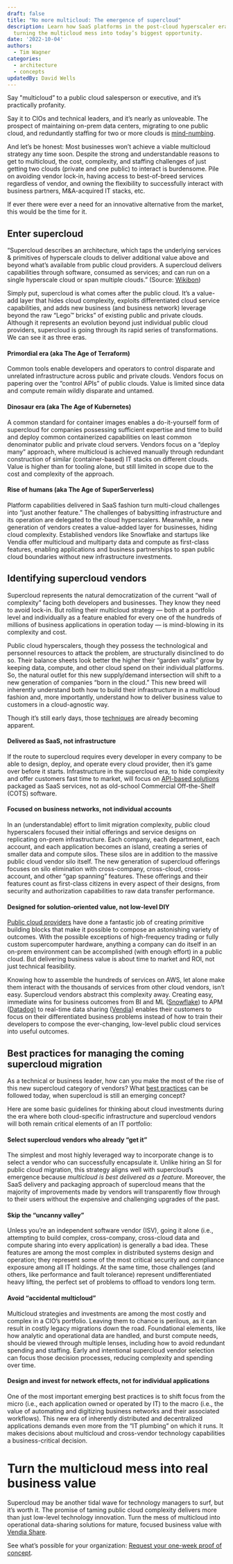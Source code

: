 ```yaml
---
draft: false
title: "No more multicloud: The emergence of supercloud"
description: Learn how SaaS platforms in the post-cloud hyperscaler era are
  turning the multicloud mess into today’s biggest opportunity.
date: '2022-10-04'
authors:
  - Tim Wagner
categories:
  - architecture
  - concepts
updatedBy: David Wells
---
```


Say "multicloud” to a public cloud salesperson or executive, and it’s practically profanity.

Say it to CIOs and technical leaders, and it’s nearly as unloveable. The prospect of maintaining on-prem data centers, migrating to one public cloud, and redundantly staffing for two or more clouds is [mind-numbing](https://www.vendia.com/blog/data-sharing-obstacles). 

And let’s be honest: Most businesses won’t achieve a viable multicloud strategy any time soon. Despite the strong and understandable reasons to get to multicloud, the cost, complexity, and staffing challenges of just getting two clouds (private and one public) to interact is burdensome. Pile on avoiding vendor lock-in, having access to best-of-breed services regardless of vendor, and owning the flexibility to successfully interact with business partners, M&A-acquired IT stacks, etc. 

If ever there were ever a need for an innovative alternative from the market, this would be the time for it.


## Enter supercloud

“Supercloud describes an architecture, which taps the underlying services & primitives of hyperscale clouds to deliver additional value above and beyond what’s available from public cloud providers. A supercloud delivers capabilities through software, consumed as services; and can run on a single hyperscale cloud or span multiple clouds.” (Source: [Wikibon](https://wikibon.com/breaking-analysis-rise-supercloud/))

Simply put, supercloud is what comes after the public cloud. It’s a value-add layer that hides cloud complexity, exploits differentiated cloud service capabilities, and adds new business (and business network) leverage beyond the raw “Lego™ bricks” of existing public and private clouds. Although it represents an evolution beyond just individual public cloud providers, supercloud is going through its rapid series of transformations. We can see it as three eras.


#### Primordial era (aka The Age of Terraform)

Common tools enable developers and operators to control disparate and unrelated infrastructure across public and private clouds. Vendors focus on papering over the “control APIs” of public clouds. Value is limited since data and compute remain wildly disparate and untamed.


#### Dinosaur era (aka The Age of Kubernetes)

A common standard for container images enables a do-it-yourself form of supercloud for companies possessing sufficient expertise and time to build and deploy common containerized capabilities on least common denominator public and private cloud servers. Vendors focus on a “deploy many” approach, where multicloud is achieved manually through redundant construction of similar (container-based) IT stacks on different clouds. Value is higher than for tooling alone, but still limited in scope due to the cost and complexity of the approach.


#### Rise of humans (aka The Age of SuperServerless)

Platform capabilities delivered in SaaS fashion turn multi-cloud challenges into “just another feature.” The challenges of babysitting infrastructure and its operation are delegated to the cloud hyperscalers. Meanwhile, a new generation of vendors creates a value-added layer for businesses, hiding cloud complexity. Established vendors like Snowflake and startups like Vendia offer multicloud and multiparty data and compute as first-class features, enabling applications and business partnerships to span public cloud boundaries without new infrastructure investments.


## Identifying supercloud vendors

Supercloud represents the natural democratization of the current “wall of complexity” facing both developers and businesses. They know they need to avoid lock-in. But rolling their multicloud strategy — both at a portfolio level and individually as a feature enabled for every one of the hundreds of millions of business applications in operation today — is mind-blowing in its complexity and cost.

Public cloud hyperscalers, though they possess the technological and personnel resources to attack the problem, are structurally disinclined to do so. Their balance sheets look better the higher their “garden walls” grow by keeping data, compute, and other cloud spend on their individual platforms. So, the natural outlet for this new supply/demand intersection will shift to a new generation of companies “born in the cloud.” This new breed will inherently understand both how to build their infrastructure in a multicloud fashion and, more importantly, understand how to deliver business value to customers in a cloud-agnostic way. 

Though it’s still early days, those [techniques](https://www.vendia.com/blog/real-time-everything) are already becoming apparent.


#### Delivered as SaaS, not infrastructure

If the route to supercloud requires every developer in every company to be able to design, deploy, and operate every cloud provider, then it’s game over before it starts. Infrastructure in the supercloud era, to hide complexity and offer customers fast time to market, will focus on [API-based solutions](https://www.vendia.com/blog/api-design-best-practices) packaged as SaaS services, not as old-school Commercial Off-the-Shelf (COTS) software.


#### Focused on business networks, not individual accounts

In an (understandable) effort to limit migration complexity, public cloud hyperscalers focused their initial offerings and service designs on replicating on-prem infrastructure. Each company, each department, each account, and each application becomes an island, creating a series of smaller data and compute silos. These silos are in addition to the massive public cloud vendor silo itself. The new generation of supercloud offerings focuses on silo elimination with cross-company, cross-cloud, cross-account, and other “gap spanning” features. These offerings and their features count as first-class citizens in every aspect of their designs, from security and authorization capabilities to raw data transfer performance.


#### Designed for solution-oriented value, not low-level DIY

[Public cloud providers](https://www.vendia.com/blog/public-cloud-file-sharing) have done a fantastic job of creating primitive building blocks that make it possible to compose an astonishing variety of outcomes. With the possible exceptions of high-frequency trading or fully custom supercomputer hardware, anything a company can do itself in an on-prem environment can be accomplished (with enough effort) in a public cloud. But delivering business value is about time to market and ROI, not just technical feasibility. 

Knowing how to assemble the hundreds of services on AWS, let alone make them interact with the thousands of services from other cloud vendors, isn’t easy. Supercloud vendors abstract this complexity away. Creating easy, immediate wins for business outcomes from BI and ML ([Snowflake](https://www.snowflake.com/en/)) to APM ([Datadog)](https://www.datadoghq.com/) to real-time data sharing ([Vendia](https://www.vendia.com/)) enables their customers to focus on their differentiated business problems instead of how to train their developers to compose the ever-changing, low-level public cloud services into useful outcomes.


## Best practices for managing the coming supercloud migration

As a technical or business leader, how can you make the most of the rise of this new supercloud category of vendors? What [best practices](https://www.vendia.com/blog/venn-diagramming-vendia-share) can be followed today, when supercloud is still an emerging concept? 

Here are some basic guidelines for thinking about cloud investments during the era where both cloud-specific infrastructure and supercloud vendors will both remain critical elements of an IT portfolio:


#### **Select supercloud vendors who already “get it”**

The simplest and most highly leveraged way to incorporate change is to select a vendor who can successfully encapsulate it. Unlike hiring an SI for public cloud migration, this strategy aligns well with supercloud’s emergence because _multicloud is best delivered as a feature_. Moreover, the SaaS delivery and packaging approach of supercloud means that the majority of improvements made by vendors will transparently flow through to their users without the expensive and challenging upgrades of the past.


#### Skip the “uncanny valley”

Unless you’re an independent software vendor (ISV), going it alone (i.e., attempting to build complex, cross-company, cross-cloud data and compute sharing into every application) is generally a bad idea. These features are among the most complex in distributed systems design and operation; they represent some of the most critical security and compliance exposure among all IT holdings. At the same time, those challenges (and others, like performance and fault tolerance) represent undifferentiated heavy lifting, the perfect set of problems to offload to vendors long term.


#### Avoid “accidental multicloud”

Multicloud strategies and investments are among the most costly and complex in a CIO’s portfolio. Leaving them to chance is perilous, as it can result in costly legacy migrations down the road. Foundational elements, like how analytic and operational data are handled, and burst compute needs, should be viewed through multiple lenses, including how to avoid redundant spending and staffing. Early and intentional supercloud vendor selection can focus those decision processes, reducing complexity and spending over time.


#### Design and invest for network effects, not for individual applications

One of the most important emerging best practices is to shift focus from the micro (i.e., each application owned or operated by IT) to the macro (i.e., the value of automating and digitizing business networks and their associated workflows).  This new era of inherently distributed and decentralized applications demands even more from the “IT plumbing” on which it runs. It makes decisions about multicloud and cross-vendor technology capabilities a business-critical decision. 


# Turn the multicloud mess into real business value

Supercloud may be another tidal wave for technology managers to surf, but it’s worth it. The promise of taming public cloud complexity delivers more than just low-level technology innovation. Turn the mess of multicloud into operational data-sharing solutions for mature, focused business value with [Vendia Share](https://vendia.com/product). 

See what’s possible for your organization: [Request your one-week proof of concept](https://vendia.com/poc).
